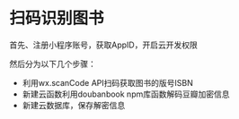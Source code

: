# 扫码识别图书

首先、注册小程序账号，获取AppID，开启云开发权限

然后分为以下几个步骤：

- 利用wx.scanCode API扫码获取图书的版号ISBN
- 新建云函数利用doubanbook npm库函数解码豆瓣加密信息
- 新建云数据库，保存解密信息